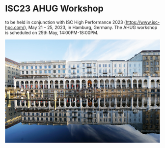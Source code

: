 # ISC23 AHUG Workshop 

to be held in conjunction with ISC High Performance 2023 (https://www.isc-hpc.com/), May 21 – 25, 2023, in Hamburg, Germany. The AHUG workshop is scheduled on 25th May, 14:00PM-18:00PM. 

![Alt text](hamburg1.JPG "Optional title")
